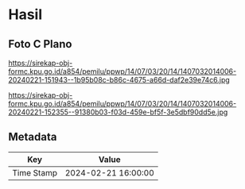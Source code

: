 # Hasil

## Foto C Plano

https://sirekap-obj-formc.kpu.go.id/a854/pemilu/ppwp/14/07/03/20/14/1407032014006-20240221-151943--1b95b08c-b86c-4675-a66d-daf2e39e74c6.jpg

https://sirekap-obj-formc.kpu.go.id/a854/pemilu/ppwp/14/07/03/20/14/1407032014006-20240221-152355--91380b03-f03d-459e-bf5f-3e5dbf90dd5e.jpg


## Metadata

| Key        | Value               |
| ---------- | ------------------- |
| Time Stamp | 2024-02-21 16:00:00 |



